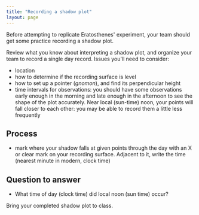 ```yaml
---
title: "Recording a shadow plot"
layout: page
---
```


Before attempting to replicate Eratosthenes' experiment, your team should get some practice recording a shadow plot.

Review what you know about interpreting a shadow plot, and organize your team to record a single day record.  Issues you'll need to consider:

- location
- how to determine if the recording surface is level
- how to set up a pointer (*gnomon*), and find its perpendicular height
- time intervals for observations:  you should have some observations early enough in the morning and late enough in the afternoon to see the shape of the plot accurately.  Near local (sun-time) noon, your points will fall closer to each other: you may be able to record them a little less frequently

## Process

- mark where your shadow falls at given points through the day with an X or clear mark on your recording surface.  Adjacent to it, write the time (nearest minute in modern, clock time)

## Question to answer

- What time of day (clock time) did local noon (sun time) occur?


Bring your completed shadow plot to class.
